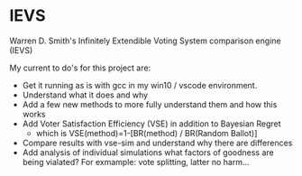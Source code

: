 # IEVS
Warren D. Smith's Infinitely Extendible Voting System comparison engine (IEVS)

My current to do's for this project are:
- Get it running as is with gcc in my win10 / vscode environment.
- Understand what it does and why
- Add a few new methods to more fully understand them and how this works
- Add  Voter Satisfaction Efficiency (VSE) in addition to Bayesian Regret
    - which is VSE(method)=1-[BR(method) / BR(Random Ballot)] 
- Compare results with vse-sim and understand why there are differences
- Add analysis of individual simulations what factors of goodness are being vialated? For exmample: vote splitting, latter no harm...
